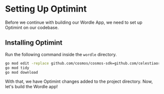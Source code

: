 # Setting Up Optimint

Before we continue with building our Wordle App, we need to set up
Optimint on our codebase.

## Installing Optimint

Run the following command inside the `wordle` directory.

```sh
go mod edit -replace github.com/cosmos/cosmos-sdk=github.com/celestiaorg/cosmos-sdk@v0.45.4-optimint-v0.3.4
go mod tidy
go mod download
```

With that, we have Optimint changes added to the project directory. Now,
let's build the Wordle app!
